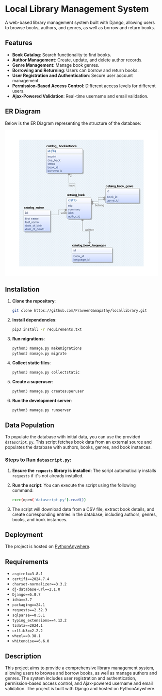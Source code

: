 # Local Library Management System

A web-based library management system built with Django, allowing users to browse books, authors, and genres, as well as borrow and return books.

## Features

- **Book Catalog**: Search functionality to find books.
- **Author Management**: Create, update, and delete author records.
- **Genre Management**: Manage book genres.
- **Borrowing and Returning**: Users can borrow and return books.
- **User Registration and Authentication**: Secure user account management.
- **Permission-Based Access Control**: Different access levels for different users.
- **Ajax-Powered Validation**: Real-time username and email validation.

## ER Diagram

Below is the ER Diagram representing the structure of the database:

![ER Diagram](er_diagram.jpeg)
## Installation

1. **Clone the repository**:
    ```bash
    git clone https://github.com/PraveenGanapathy/locallibrary.git
    ```
2. **Install dependencies**:
    ```bash
    pip3 install -r requirements.txt
    ```
3. **Run migrations**:
    ```bash
    python3 manage.py makemigrations
    python3 manage.py migrate
    ```
4. **Collect static files**:
    ```bash
    python3 manage.py collectstatic
    ```
5. **Create a superuser**:
    ```bash
    python3 manage.py createsuperuser
    ```
6. **Run the development server**:
    ```bash
    python3 manage.py runserver
    ```

## Data Population

To populate the database with initial data, you can use the provided `datascript.py`. This script fetches book data from an external source and populates the database with authors, books, genres, and book instances.

### Steps to Run `datascript.py`:

1. **Ensure the `requests` library is installed**:
    The script automatically installs `requests` if it's not already installed.

2. **Run the script**:
    You can execute the script using the following command:
    ```bash
    exec(open('datascript.py').read())
    ```
3. The script will download data from a CSV file, extract book details, and create corresponding entries in the database, including authors, genres, books, and book instances.

## Deployment

The project is hosted on [PythonAnywhere](https://www.pythonanywhere.com/).

## Requirements

- `asgiref==3.8.1`
- `certifi==2024.7.4`
- `charset-normalizer==3.3.2`
- `dj-database-url==2.1.0`
- `Django==5.0.7`
- `idna==3.7`
- `packaging==24.1`
- `requests==2.32.3`
- `sqlparse==0.5.1`
- `typing_extensions==4.12.2`
- `tzdata==2024.1`
- `urllib3==2.2.2`
- `wheel==0.38.1`
- `whitenoise==6.6.0`

## Description

This project aims to provide a comprehensive library management system, allowing users to browse and borrow books, as well as manage authors and genres. The system includes user registration and authentication, permission-based access control, and Ajax-powered username and email validation. The project is built with Django and hosted on PythonAnywhere.
